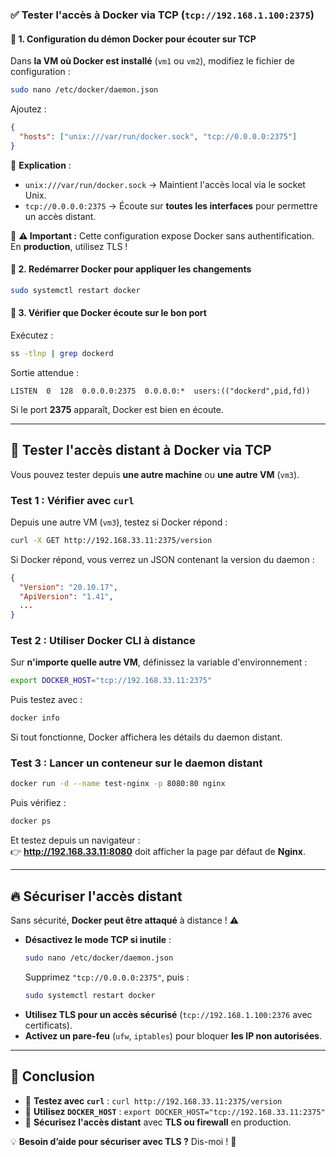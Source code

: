 ### ✅ **Tester l'accès à Docker via TCP (`tcp://192.168.1.100:2375`)**

#### 📌 **1. Configuration du démon Docker pour écouter sur TCP**
Dans **la VM où Docker est installé** (`vm1` ou `vm2`), modifiez le fichier de configuration :
```bash
sudo nano /etc/docker/daemon.json
```
Ajoutez :
```json
{
  "hosts": ["unix:///var/run/docker.sock", "tcp://0.0.0.0:2375"]
}
```
📌 **Explication** :
- `unix:///var/run/docker.sock` → Maintient l'accès local via le socket Unix.
- `tcp://0.0.0.0:2375` → Écoute sur **toutes les interfaces** pour permettre un accès distant.

🛑 **⚠️ Important :** Cette configuration expose Docker sans authentification. En **production**, utilisez TLS !

#### 📌 **2. Redémarrer Docker pour appliquer les changements**
```bash
sudo systemctl restart docker
```

#### 📌 **3. Vérifier que Docker écoute sur le bon port**
Exécutez :
```bash
ss -tlnp | grep dockerd
```
Sortie attendue :
```
LISTEN  0  128  0.0.0.0:2375  0.0.0.0:*  users:(("dockerd",pid,fd))
```
Si le port **2375** apparaît, Docker est bien en écoute.

---

## 🚀 **Tester l'accès distant à Docker via TCP**
Vous pouvez tester depuis **une autre machine** ou **une autre VM** (`vm3`).

### **Test 1 : Vérifier avec `curl`**
Depuis une autre VM (`vm3`), testez si Docker répond :
```bash
curl -X GET http://192.168.33.11:2375/version
```
Si Docker répond, vous verrez un JSON contenant la version du daemon :
```json
{
  "Version": "20.10.17",
  "ApiVersion": "1.41",
  ...
}
```

### **Test 2 : Utiliser Docker CLI à distance**
Sur **n'importe quelle autre VM**, définissez la variable d'environnement :
```bash
export DOCKER_HOST="tcp://192.168.33.11:2375"
```
Puis testez avec :
```bash
docker info
```
Si tout fonctionne, Docker affichera les détails du daemon distant.

### **Test 3 : Lancer un conteneur sur le daemon distant**
```bash
docker run -d --name test-nginx -p 8080:80 nginx
```
Puis vérifiez :
```bash
docker ps
```
Et testez depuis un navigateur :  
👉 **http://192.168.33.11:8080** doit afficher la page par défaut de **Nginx**.

---

## 🔥 **Sécuriser l'accès distant**
Sans sécurité, **Docker peut être attaqué** à distance ! ⚠️  
- **Désactivez le mode TCP si inutile** :  
  ```bash
  sudo nano /etc/docker/daemon.json
  ```
  Supprimez `"tcp://0.0.0.0:2375"`, puis :
  ```bash
  sudo systemctl restart docker
  ```
- **Utilisez TLS pour un accès sécurisé** (`tcp://192.168.1.100:2376` avec certificats).
- **Activez un pare-feu** (`ufw`, `iptables`) pour bloquer **les IP non autorisées**.

---

## 🎯 **Conclusion**
- 🎯 **Testez avec `curl`** : `curl http://192.168.33.11:2375/version`
- 🚀 **Utilisez `DOCKER_HOST`** : `export DOCKER_HOST="tcp://192.168.33.11:2375"`
- 🛑 **Sécurisez l'accès distant** avec **TLS ou firewall** en production.

💡 **Besoin d’aide pour sécuriser avec TLS ?** Dis-moi ! 🚀